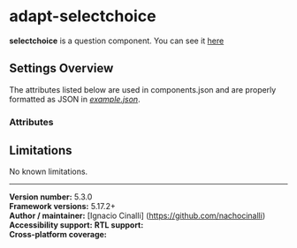 # adapt-selectchoice
 **selectchoice** is a question component. You can see it [here](https://adaptlearning-no-core.web.app/#/id/qo-05)

## Settings Overview
The attributes listed below are used in components.json and are properly formatted as JSON in  [*example.json*](https://github.com/nachocinalli/adapt-selectchoice/blob/master/example.json).

### Attributes


## Limitations

No known limitations.

----------------------------
**Version number:**  5.3.0  
**Framework versions:** 5.17.2+  
**Author / maintainer:** [Ignacio Cinalli] (https://github.com/nachocinalli)  
**Accessibility support:** 
**RTL support:**   
**Cross-platform coverage:** 